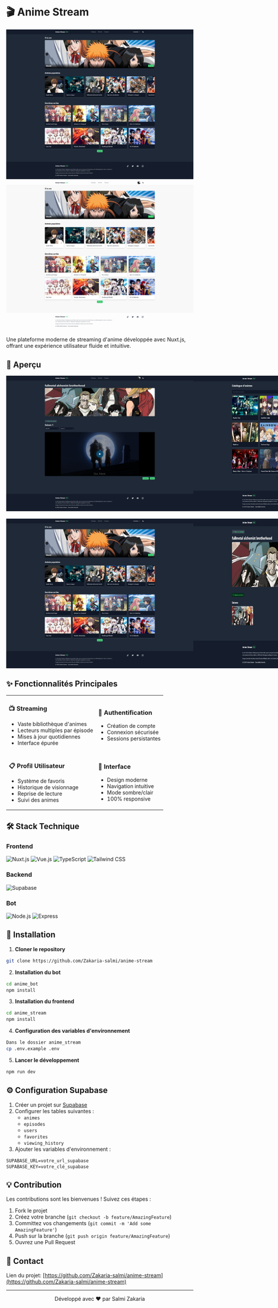 # 🎬 Anime Stream

<p align="center">
  <img src="screenshots/screenshot1.png" alt="Page d'accueil" width="800"/>
  <img src="screenshots/screenshot6.png" alt="Page d'accueil" width="800"/>
</p>

Une plateforme moderne de streaming d'anime développée avec Nuxt.js, offrant une expérience utilisateur fluide et intuitive.

## 📸 Aperçu

<div align="center">
  <div style="display: flex; justify-content: space-between; margin-bottom: 20px;">
    <img src="screenshots/screenshot3.png" alt="Lecteur vidéo" width="100%"/>
    <img src="screenshots/screenshot4.png" alt="Catalogue" width="100%"/>
  </div>
  <div style="display: flex; justify-content: space-between;">
    <img src="screenshots/screenshot1.png" alt="Accueil" width="100%"/>
    <img src="screenshots/screenshot2.png" alt="Saisons" width="100%"/>
  </div>
</div>

## ✨ Fonctionnalités Principales

<table>
  <tr>
    <td>
      <h3>📺 Streaming</h3>
      <ul>
        <li>Vaste bibliothèque d'animes</li>
        <li>Lecteurs multiples par épisode</li>
        <li>Mises à jour quotidiennes</li>
        <li>Interface épurée</li>
      </ul>
    </td>
    <td>
      <h3>👤 Authentification</h3>
      <ul>
        <li>Création de compte</li>
        <li>Connexion sécurisée</li>
        <li>Sessions persistantes</li>
      </ul>
    </td>
  </tr>
  <tr>
    <td>
      <h3>📋 Profil Utilisateur</h3>
      <ul>
        <li>Système de favoris</li>
        <li>Historique de visionnage</li>
        <li>Reprise de lecture</li>
        <li>Suivi des animes</li>
      </ul>
    </td>
    <td>
      <h3>🎨 Interface</h3>
      <ul>
        <li>Design moderne</li>
        <li>Navigation intuitive</li>
        <li>Mode sombre/clair</li>
        <li>100% responsive</li>
      </ul>
    </td>
  </tr>
</table>

## 🛠 Stack Technique

### Frontend

![Nuxt.js](https://img.shields.io/badge/Nuxt.js-00DC82?style=for-the-badge&logo=nuxt.js&logoColor=white)
![Vue.js](https://img.shields.io/badge/Vue.js-4FC08D?style=for-the-badge&logo=vue.js&logoColor=white)
![TypeScript](https://img.shields.io/badge/TypeScript-3178C6?style=for-the-badge&logo=typescript&logoColor=white)
![Tailwind CSS](https://img.shields.io/badge/Tailwind_CSS-38B2AC?style=for-the-badge&logo=tailwind-css&logoColor=white)

### Backend

![Supabase](https://img.shields.io/badge/Supabase-3ECF8E?style=for-the-badge&logo=supabase&logoColor=white)

### Bot

![Node.js](https://img.shields.io/badge/Node.js-339933?style=for-the-badge&logo=node.js&logoColor=white)
![Express](https://img.shields.io/badge/Express-000000?style=for-the-badge&logo=express&logoColor=white)

## 🚀 Installation

1. **Cloner le repository**

```bash
git clone https://github.com/Zakaria-salmi/anime-stream
```

2. **Installation du bot**

```bash
cd anime_bot
npm install
```

3. **Installation du frontend**

```bash
cd anime_stream
npm install
```

4. **Configuration des variables d'environnement**

```bash
Dans le dossier anime_stream
cp .env.example .env
```

5. **Lancer le développement**

```bash
npm run dev
```

## ⚙️ Configuration Supabase

1. Créer un projet sur [Supabase](https://supabase.com)
2. Configurer les tables suivantes :
    - `animes`
    - `episodes`
    - `users`
    - `favorites`
    - `viewing_history`
3. Ajouter les variables d'environnement :

```env
SUPABASE_URL=votre_url_supabase
SUPABASE_KEY=votre_clé_supabase
```

## 💡 Contribution

Les contributions sont les bienvenues ! Suivez ces étapes :

1. Fork le projet
2. Créez votre branche (`git checkout -b feature/AmazingFeature`)
3. Committez vos changements (`git commit -m 'Add some AmazingFeature'`)
4. Push sur la branche (`git push origin feature/AmazingFeature`)
5. Ouvrez une Pull Request

## 🤝 Contact

Lien du projet: [https://github.com/Zakaria-salmi/anime-stream](https://github.com/Zakaria-salmi/anime-stream)

---

<p align="center">Développé avec ❤️ par Salmi Zakaria</p>
